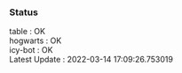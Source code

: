 ### Status


table : OK  
hogwarts : OK  
icy-bot : OK  
Latest Update : 2022-03-14 17:09:26.753019
